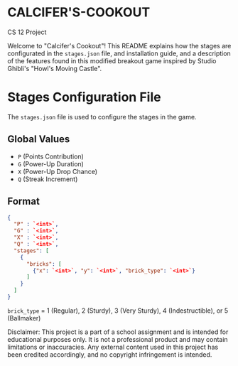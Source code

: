 # CALCIFER'S-COOKOUT
CS 12 Project 

Welcome to "Calcifer's Cookout"! This README explains how the stages are configurated in the `stages.json` file, and installation guide, and a description of the features found in this modified breakout game inspired by Studio Ghibli's "Howl's Moving Castle".

# Stages Configuration File

The `stages.json` file is used to configure the stages in the game.
## Global Values

- `P` (Points Contribution)
- `G` (Power-Up Duration)
- `X` (Power-Up Drop Chance)
- `Q` (Streak Increment)

## Format

```json
{
  "P" : `<int>`,
  "G" : `<int>`,
  "X" : `<int>`,
  "Q" : `<int>`,           
  "stages": [
    {
      "bricks": [           
        {"x": `<int>`, "y": `<int>`, "brick_type": `<int>`}
      ]
    }
  ]
}
```

`brick_type` = 1 (Regular), 2 (Sturdy), 3 (Very Sturdy), 4 (Indestructible), or 5 (Ballmaker)

Disclaimer:
This project is a part of a school assignment and is intended for educational purposes only. It is not a professional product and may contain limitations or inaccuracies. Any external content used in this project has been credited accordingly, and no copyright infringement is intended.